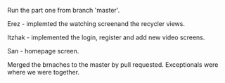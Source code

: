 Run the part one from branch 'master'.

Erez - implemted the watching screenand the recycler views.

Itzhak - implemented the login, register and add new video screens.

San - homepage screen.

Merged the brnaches to the master by pull requested. Exceptionals were where we were together.
